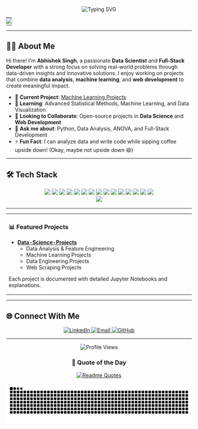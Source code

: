 <div align="center">
  <img src="https://readme-typing-svg.herokuapp.com?font=Fira+Code&size=27&duration=3000&pause=1000&color=2E97F7&center=true&vCenter=true&width=435&lines=Hello%2C+I'm+Abhishek+Singh!;Data+Scientist+%7C+Full-Stack+Developer;Problem+Solver+%7C+Lifelong+Learner" alt="Typing SVG" />
</div>

<div align="center">
  <table border="0" cellspacing="0" cellpadding="0" style="border-collapse: collapse; border: none;">
    <tr>
      <td style="border: none; padding: 0;">
        <img src="https://github-readme-stats.vercel.app/api?username=saverin0&show_icons=true&theme=tokyonight&hide_border=true" />
            </tr>
</table>
</div>

---

## 👨‍💻 About Me

Hi there! I'm **Abhishek Singh**, a passionate **Data Scientist** and **Full-Stack Developer** with a strong focus on solving real-world problems through data-driven insights and innovative solutions. I enjoy working on projects that combine **data analysis**, **machine learning**, and **web development** to create meaningful impact.

- 🔭 **Current Project**: [Machine Learning Projects](https://github.com/saverin0/datascience/tree/main/Machine%20Learning)
- 🌱 **Learning**: Advanced Statistical Methods, Machine Learning, and Data Visualization
- 👯 **Looking to Collaborate**: Open-source projects in **Data Science** and **Web Development**
- 💬 **Ask me about**: Python, Data Analysis, ANOVA, and Full-Stack Development
- ⚡ **Fun Fact**: I can analyze data and write code while sipping coffee upside down! (Okay, maybe not upside down 😄)

---

## 🛠️ Tech Stack

<div align="center">
  <img src="https://img.shields.io/badge/Python-3776AB?style=for-the-badge&logo=python&logoColor=white" />
  <img src="https://img.shields.io/badge/R-276DC3?style=for-the-badge&logo=r&logoColor=white" />
  <img src="https://img.shields.io/badge/JavaScript-F7DF1E?style=for-the-badge&logo=javascript&logoColor=black" />
  <img src="https://img.shields.io/badge/HTML5-E34F26?style=for-the-badge&logo=html5&logoColor=white" />
  <img src="https://img.shields.io/badge/CSS3-1572B6?style=for-the-badge&logo=css3&logoColor=white" />
  <img src="https://img.shields.io/badge/React-20232A?style=for-the-badge&logo=react&logoColor=61DAFB" />
  <img src="https://img.shields.io/badge/Node.js-43853D?style=for-the-badge&logo=node.js&logoColor=white" />
  <img src="https://img.shields.io/badge/pandas-150458?style=for-the-badge&logo=pandas&logoColor=white" />
  <img src="https://img.shields.io/badge/NumPy-013243?style=for-the-badge&logo=numpy&logoColor=white" />
  <img src="https://img.shields.io/badge/scikit--learn-F7931E?style=for-the-badge&logo=scikit-learn&logoColor=white" />
  <img src="https://img.shields.io/badge/TensorFlow-FF6F00?style=for-the-badge&logo=tensorflow&logoColor=white" />
  <img src="https://img.shields.io/badge/MySQL-4479A1?style=for-the-badge&logo=mysql&logoColor=white" />
  <img src="https://img.shields.io/badge/MongoDB-4EA94B?style=for-the-badge&logo=mongodb&logoColor=white" />
  <img src="https://img.shields.io/badge/Git-F05032?style=for-the-badge&logo=git&logoColor=white" />
  <img src="https://img.shields.io/badge/Docker-2496ED?style=for-the-badge&logo=docker&logoColor=white" />
</div>

<div align="center">
  <img src="https://github-readme-stats.vercel.app/api/top-langs/?username=saverin0&layout=compact&theme=tokyonight&hide_border=true&langs_count=6&" />
</div>

---

<table width="100%">
  <tr>
    <td width="50%" valign="top">

### 📊 Featured Projects

- **[Data-Science-Projects](https://github.com/saverin0/Data-Science-Projects)**
  - Data Analysis & Feature Engineering  
  - Machine Learning Projects  
  - Data Engineering Projects  
  - Web Scraping Projects  

Each project is documented with detailed Jupyter Notebooks and explanations.

</td>

</tr>
</table>

---

## 🌐 Connect With Me

<div align="center">
  <a href="https://linkedin.com/in/abhishekzsingh" target="_blank">
    <img src="https://img.shields.io/badge/LinkedIn-0077B5?style=for-the-badge&logo=linkedin&logoColor=white" alt="LinkedIn" />
  </a>
  <a href="mailto:abhishekzsingh.2p@gmail.com">
    <img src="https://img.shields.io/badge/Email-D14836?style=for-the-badge&logo=gmail&logoColor=white" alt="Email" />
  </a>
  <a href="https://github.com/saverin0" target="_blank">
    <img src="https://img.shields.io/badge/GitHub-181717?style=for-the-badge&logo=github&logoColor=white" alt="GitHub" />
  </a>
</div>

---

<div align="center">
  <img src="https://komarev.com/ghpvc/?username=saverin0&color=blueviolet&style=flat-square&label=Profile+Views" alt="Profile Views" />
</div>

<div align="center">

### 💭 Quote of the Day

[![Readme Quotes](https://quotes-github-readme.vercel.app/api?type=horizontal&theme=dark)](https://github.com/piyushsuthar/github-readme-quotes)

</div>

<!-- GitHub Contribution Animation -->
<div align="center">
  <picture>
    <source media="(prefers-color-scheme: dark)" srcset="https://github.com/saverin0/saverin0/blob/output/github-contribution-tetris.svg">
    <source media="(prefers-color-scheme: light)" srcset="https://github.com/saverin0/saverin0/blob/output/github-contribution-tetris.svg">
    <img alt="GitHub Contribution Tetris Animation" src="https://github.com/saverin0/saverin0/blob/output/github-contribution-tetris.svg">
  </picture>
</div>
